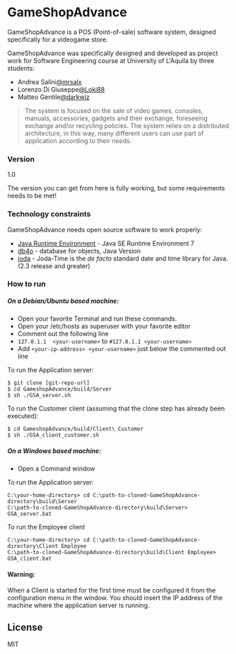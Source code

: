 # GameShopAdvance

GameShopAdvance is a POS (Point-of-sale) software system, designed specifically for a videogame store.

GameShopAdvance was specifically designed and developed as project work for Software Engineering course at University of L'Aquila by three students:

- Andrea Salini[@mrsalx]
- Lorenzo Di Giuseppe[@Loki88]
- Matteo Gentile[@darkwiz]

>The system is focused on the sale of video
>games, consoles, manuals, accessories, gadgets
>and their exchange, foreseeing exchange
>and/or recycling policies. The system relies on
>a distributed architecture, in this way, many
>different users can use part of application
>according to their needs.

### Version
1.0

The version you can get from here is fully working, but some requirements needs to be met!

### Technology constraints

GameShopAdvance needs open source software to work properly:

* [Java Runtime Environment] - Java SE Runtime Environment 7
* [db4o] - database for objects, Java Version
* [joda] - Joda-Time is the *de facto* standard date and time library for Java. (2.3 release and greater)

### How to run

<h5>On a Debian/Ubuntu based machine:</h5>

- Open your favorite Terminal and run these commands.
- Open your /etc/hosts as superuser with your favorite editor
- Comment out the following line
- `127.0.1.1  <your-username>` to `#127.0.1.1 <your-username>`
- Add ` <your-ip-address> <your-username> ` just below the commented out line

To run the Application server:

```
$ git clone [git-repo-url]
$ cd GameshopAdvance/build/Server
$ sh ./GSA_server.sh
```

To run the Customer client (assuming that the clone step has already been executed):

```
$ cd GameshopAdvance/build/Client\ Customer
$ sh ./GSA_client_customer.sh
```

<h5>On a Windows based machine:</h5>

- Open a Command window

To run the Application server:
```
C:\your-home-directory> cd C:\path-to-cloned-GameShopAdvance-directory\build\Server
C:\path-to-cloned-GameShopAdvance-directory\build\Server> GSA_server.bat
```
To run the Employee client
```
C:\your-home-directory> cd C:\path-to-cloned-GameShopAdvance-directory\Client Employee
C:\path-to-cloned-GameShopAdvance-directory\build\Client Employee> GSA_client.bat
```
<h4>Warning:</h4>

When a Client is started for the first time must be configured it from the configuration menu in the window. You should insert the IP address of the machine where the application server is running.

License
----

MIT

[@darkwiz]:https://github.com/mrsalx
[@mrsalx]:https://github.com/mrsalx
[@Loki88]:https://github.com/Loki88
[Java Runtime Environment]:http://www.oracle.com/technetwork/java/javase/downloads/jre7-downloads-1880261.html
[db4o]:http://supportservices.actian.com/versant/default.html
[joda]:https://github.com/Joda
[git-repo-url]:https://github.com/GameShopAdvance/GameShop-Advance.git
